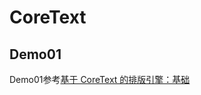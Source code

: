 # CoreText

## Demo01

Demo01参考[基于 CoreText 的排版引擎：基础](http://blog.devtang.com/2015/06/27/using-coretext-1/)

